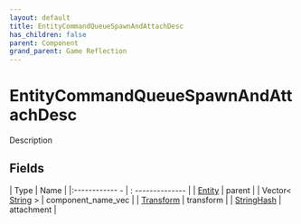 ```yaml
---
layout: default
title: EntityCommandQueueSpawnAndAttachDesc
has_children: false
parent: Component
grand_parent: Game Reflection
---
```

# EntityCommandQueueSpawnAndAttachDesc
Description 

## Fields
| Type | Name |
|:------------ - | : -------------- |
| [Entity](game-reflection/classes/entity.md) | parent |
| Vector< [String](game-reflection/components/string.md) > | component_name_vec |
| [Transform](game-reflection/classes/transform.md) | transform |
| [StringHash](game-reflection/classes/string_hash.md) | attachment |
